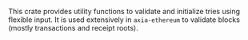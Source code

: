 This crate provides utility functions to validate and initialize tries using flexible input.
It is used extensively in `axia-ethereum` to validate blocks (mostly transactions and receipt roots).